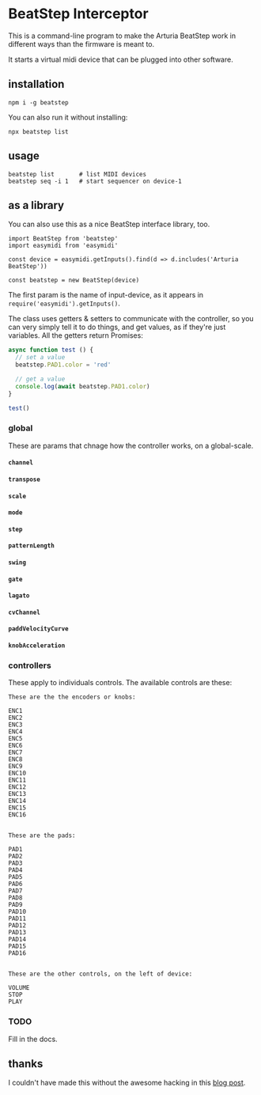 # BeatStep Interceptor

This is a command-line program to make the Arturia BeatStep work in different ways than the firmware is meant to.

It starts a virtual midi device that can be plugged into other software.

## installation

```
npm i -g beatstep
```

You can also run it without installing:

```
npx beatstep list
```

## usage

```
beatstep list       # list MIDI devices
beatstep seq -i 1   # start sequencer on device-1
```

## as a library

You can also use this as a nice BeatStep interface library, too.

```
import BeatStep from 'beatstep'
import easymidi from 'easymidi'

const device = easymidi.getInputs().find(d => d.includes('Arturia BeatStep'))

const beatstep = new BeatStep(device)
```

The first param is the name of input-device, as it appears in `require('easymidi').getInputs()`.

The class uses getters & setters to communicate with the controller, so you can very simply tell it to do things, and get values, as if they're just variables. All the getters return Promises:

```js
async function test () {
  // set a value
  beatstep.PAD1.color = 'red'

  // get a value
  console.log(await beatstep.PAD1.color)
}

test()
```

### global

These are params that chnage how the controller works, on a global-scale.


#### `channel`

#### `transpose`

#### `scale`

#### `mode`

#### `step`

#### `patternLength`

#### `swing`

#### `gate`

#### `lagato`

#### `cvChannel`

#### `paddVelocityCurve`

#### `knobAcceleration`


### controllers

These apply to individuals controls. The available controls are these:

```
These are the the encoders or knobs:

ENC1
ENC2
ENC3
ENC4
ENC5
ENC6
ENC7
ENC8
ENC9
ENC10
ENC11
ENC12
ENC13
ENC14
ENC15
ENC16


These are the pads:

PAD1
PAD2
PAD3
PAD4
PAD5
PAD6
PAD7
PAD8
PAD9
PAD10
PAD11
PAD12
PAD13
PAD14
PAD15
PAD16


These are the other controls, on the left of device:

VOLUME
STOP
PLAY
```

### TODO

Fill in the docs.

## thanks

I couldn't have made this without the awesome hacking in this [blog post](https://www.untergeek.de/2014/11/taming-arturias-beatstep-sysex-codes-for-programming-via-ipad/).